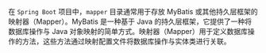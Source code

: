 在 `Spring Boot` 项目中，`mapper` 目录通常用于存放 MyBatis 或其他持久层框架的映射器（Mapper）。MyBatis 是一种基于 Java 的持久层框架，它提供了一种将数据库操作与 Java 对象映射的简单方式。映射器（Mapper）用于定义数据库操作的方法，这些方法通过映射配置文件将数据库操作与实体类进行关联。